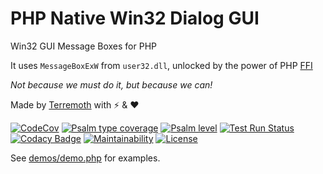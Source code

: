 # PHP Native Win32 Dialog GUI
Win32 GUI Message Boxes for PHP

It uses `MessageBoxExW` from `user32.dll`, unlocked by the power of PHP [FFI](https://www.php.net/manual/en/book.ffi.php)

_Not because we must do it, but because we can!_

Made by [Terremoth](https://github.com/terremoth/) with ⚡ & ❤

[![CodeCov](https://codecov.io/gh/terremoth/php-win32dialog/graph/badge.svg?token=TOKEN)](https://app.codecov.io/gh/terremoth/php-win32dialog)
[![Psalm type coverage](https://shepherd.dev/github/terremoth/php-win32dialog/coverage.svg)](https://shepherd.dev/github/terremoth/php-win32dialog)
[![Psalm level](https://shepherd.dev/github/terremoth/php-win32dialog/level.svg)](https://shepherd.dev/github/terremoth/php-win32dialog)
[![Test Run Status](https://github.com/terremoth/php-win32dialog/actions/workflows/workflow.yml/badge.svg?branch=main)](https://github.com/terremoth/php-win32dialog/actions/workflows/workflow.yml)
[![Codacy Badge](https://app.codacy.com/project/badge/Grade/bea797a3fbd7413aa22a96499e7f132b)](https://app.codacy.com/gh/terremoth/php-win32dialog/dashboard?utm_source=gh&utm_medium=referral&utm_content=&utm_campaign=Badge_grade)
[![Maintainability](https://api.codeclimate.com/v1/badges/e05f4c4e428a6091b14a/maintainability)](https://codeclimate.com/github/terremoth/php-win32dialog/maintainability)
[![License](https://img.shields.io/github/license/terremoth/php-win32dialog.svg?logo=gnu&color=41bb13)](https://github.com/terremoth/php-win32dialog/blob/main/LICENSE)

See [demos/demo.php](demos/demo.php) for examples.
